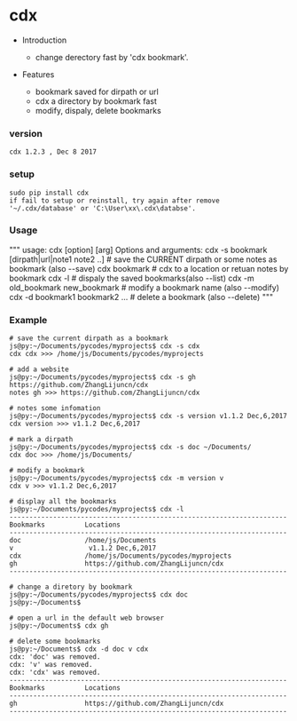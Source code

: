 # cdx

* Introduction
    * change derectory fast by 'cdx bookmark'.
 
 
* Features
    * bookmark saved for dirpath or url
    * cdx a directory by bookmark fast
    * modify, dispaly, delete bookmarks

### version
    cdx 1.2.3 , Dec 8 2017
 
### setup
    sudo pip install cdx
    if fail to setup or reinstall, try again after remove '~/.cdx/database' or 'C:\User\xx\.cdx\databse'.
    
    
### Usage
"""
usage: cdx [option] [arg] 
Options and arguments:
cdx -s bookmark [dirpath|url|note1 note2 ..] # save the CURRENT dirpath or some notes as bookmark (also --save)
cdx bookmark                                 # cdx to a location or retuan notes by bookmark
cdx -l                                       # dispaly the saved bookmarks(also --list)
cdx -m old_bookmark new_bookmark             # modify a bookmark name (also --modify)
cdx -d bookmark1 bookmark2 ...               # delete a bookmark (also --delete)
"""

### Example
    # save the current dirpath as a bookmark 
    js@py:~/Documents/pycodes/myprojects$ cdx -s cdx
    cdx cdx >>> /home/js/Documents/pycodes/myprojects
    
    # add a website
    js@py:~/Documents/pycodes/myprojects$ cdx -s gh https://github.com/ZhangLijuncn/cdx
    notes gh >>> https://github.com/ZhangLijuncn/cdx

    # notes some infomation 
    js@py:~/Documents/pycodes/myprojects$ cdx -s version v1.1.2 Dec,6,2017
    cdx version >>> v1.1.2 Dec,6,2017

    # mark a dirpath
    js@py:~/Documents/pycodes/myprojects$ cdx -s doc ~/Documents/
    cdx doc >>> /home/js/Documents/

    # modify a bookmark
    js@py:~/Documents/pycodes/myprojects$ cdx -m version v
    cdx v >>> v1.1.2 Dec,6,2017

    # display all the bookmarks
    js@py:~/Documents/pycodes/myprojects$ cdx -l
    ----------------------------------------------------------------------
    Bookmarks          Locations      
    ----------------------------------------------------------------------
    doc                /home/js/Documents
    v                   v1.1.2 Dec,6,2017
    cdx                /home/js/Documents/pycodes/myprojects
    gh                 https://github.com/ZhangLijuncn/cdx
    ----------------------------------------------------------------------

    # change a diretory by bookmark
    js@py:~/Documents/pycodes/myprojects$ cdx doc
    js@py:~/Documents$ 

    # open a url in the default web browser
    js@py:~/Documents$ cdx gh

    # delete some bookmarks
    js@py:~/Documents$ cdx -d doc v cdx 
    cdx: 'doc' was removed.
    cdx: 'v' was removed.
    cdx: 'cdx' was removed.
    ----------------------------------------------------------------------
    Bookmarks          Locations      
    ----------------------------------------------------------------------
    gh                 https://github.com/ZhangLijuncn/cdx
    ----------------------------------------------------------------------
